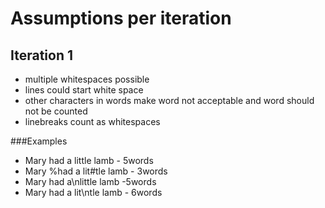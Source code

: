 # Assumptions per iteration

## Iteration 1
- multiple whitespaces possible
- lines could start white space
- other characters in words make word not acceptable and word should not be counted
- linebreaks count as whitespaces

###Examples
- Mary had a little lamb - 5words
- Mary %had a lit#tle lamb - 3words
- Mary had a\nlittle lamb -5words
- Mary had a lit\ntle lamb - 6words
